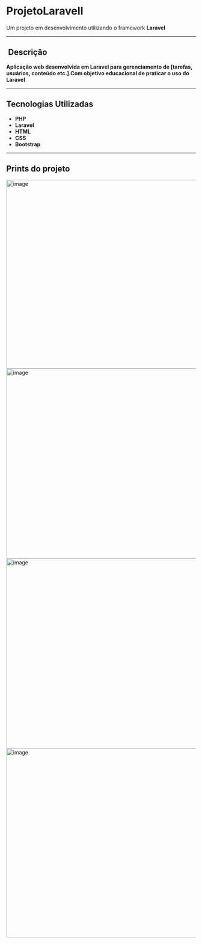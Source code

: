 # ProjetoLaravell

Um projeto em desenvolvimento utilizando o framework **Laravel**

---

## ​ Descrição

**Aplicação web desenvolvida em Laravel para gerenciamento de [tarefas, usuários, conteúdo etc.].Com objetivo educacional de praticar o uso do Laravel**

---

##  Tecnologias Utilizadas

- **PHP** 
- **Laravel** 
- **HTML**
- **CSS**
- **Bootstrap**
---

## Prints do projeto 

<img width="959" height="502" alt="image" src="https://github.com/user-attachments/assets/4b679d39-a1ef-4bce-8c70-ba936d0488a4" />
<img width="959" height="505" alt="image" src="https://github.com/user-attachments/assets/1c409c1d-eb2d-4de3-9e41-f10a1cc92f64" />
<img width="959" height="505" alt="image" src="https://github.com/user-attachments/assets/773e0c21-11c3-4dfd-8719-fddad2db986b" />
<img width="959" height="503" alt="image" src="https://github.com/user-attachments/assets/c1cd2f68-bce5-47ea-9c5f-065b42c1783f" />



